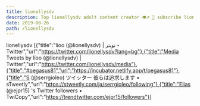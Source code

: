 ```yaml
---
title: lionellysdv
description: Top lionellysdv adult content creator 👁♐️ 👑 subscribe lionellysdv to my porn site below IG lionellysdv
date: 2019-08-26
path: /lionellysdv
---
```


lionellysdv
[{"title":"líoo   (@lionellysdv) | تويتر - Twitter","url":"https://twitter.com/lionellysdv?lang=bg"},{"title":"Media Tweets by líoo   (@lionellysdv) | Twitter","url":"https://twitter.com/lionellysdv/media"},{"title":"#pegasus81","url":"https://incubator.netlify.app/t/pegasus81"},{"title":"S (@serrgioleo) ツイッター 彼らは追求します • sTweetly","url":"https://stweetly.com/ja/serrgioleo/following"},{"title":"Elias (@ejpr15) 's Twitter followers • TwiCopy","url":"https://trendtwitter.com/ejpr15/followers"}]

